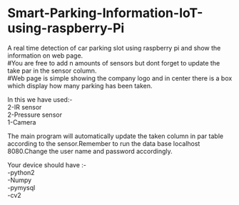 # Smart-Parking-Information-IoT-using-raspberry-Pi
 A real time detection of car parking slot using raspberry pi and show the information on web page.<br />
 #You are free to add n amounts of sensors but dont forget to update the take par in the sensor column.<br />
 #Web page is simple showing the company logo and in center there is a box which display how many parking has been taken.<br />
 
 In this we have used:-<br />
 2-IR sensor <br />
 2-Pressure sensor<br />
 1-Camera<br />
 
The main program will automatically update the taken column in par table according to the sensor.Remember to run the data base localhost 8080.Change the user name and password accordingly.<br />

Your device should have :- <br />
-python2 <br />
-Numpy <br />
-pymysql <br />
-cv2 <br />


